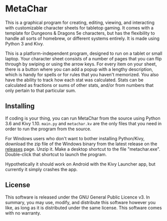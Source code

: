 # MetaChar

This is a graphical program for creating, editing, viewing, and interacting with
customizable character sheets for tabletop gaming.  It comes with a template for
Dungeons & Dragons 5e characters, but has the flexibility to handle all sorts of
homebrew, or different systems entirely.  It is made using Python 3 and Kivy.

This is a platform-independent program, designed to run on a tablet or small 
laptop.  Your character sheet consists of a number of pages that you can flip
through by swiping or using the arrow keys.  For every item on your sheet, there
is a button where you can add a popup with a lengthy description, which is handy
for spells or for rules that you haven't memorized.  You also have the ability 
to track how each stat was calculated.  Stats can be calculated as fractions or
sums of other stats, and/or from numbers that only pertain to that particular sum.

## Installing

If coding is your thing, you can run MetaChar from the source using Python 3.6 and
Kivy 1.10.  `main.py` and `metachar.kv` are the only files that you need in order
to run the program from the source.

For Windows users who don't want to bother installing Python/Kivy, download the
zip file of the Windows binary from the latest release on the 
[releases](https://github.com/lvclark/MetaChar/releases) page.
Unzip it.  Make a desktop shortcut to the file "metachar.exe".  Double-click that
shortcut to launch the program.

Hypothetically it should work on Android with the Kivy Launcher app, but currently
it simply crashes the app.

## License

This software is released under the GNU General Public Licence v3.  In summary, you
may use, modify, and distribute this software however you like, as long as it is 
distributed under the same license.  This software comes with no warranty.
